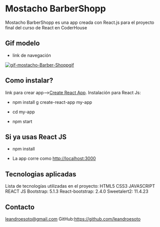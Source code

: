 # Mostacho BarberShopp

Mostacho BarberShopp es una app creada con React.js para el proyecto final del curso de React en CoderHouse

## Gif modelo
- link de navegación


<a href='https://postimg.cc/KRfkY40g' target='_blank'><img src='https://i.postimg.cc/KRfkY40g/gif-mostacho-Barber-Shopp.gif' border='0' alt='gif-mostacho-Barber-Shopp'/>gif</a>

## Como instalar?
link para crear app-->[Create React App](https://github.com/facebook/create-react-app).
Instalación para React Js:

 - npm install g create-react-app my-app

 - cd my-app

 - npm start

## Si ya usas React JS
 - npm install

 - La app corre como [http://localhost:3000](http://localhost:3000) 

## Tecnologias aplicadas
Lista de tecnologías utilizadas en el proyecto:
HTML5
CSS3
JAVASCRIPT
REACT JS
Bootstrap: 5.1.3
React-bootstrap: 2.4.0
Sweetalert2: 11.4.23

## Contacto

leandroesoto@gmail.com
GitHub:https://github.com/leandroesoto
